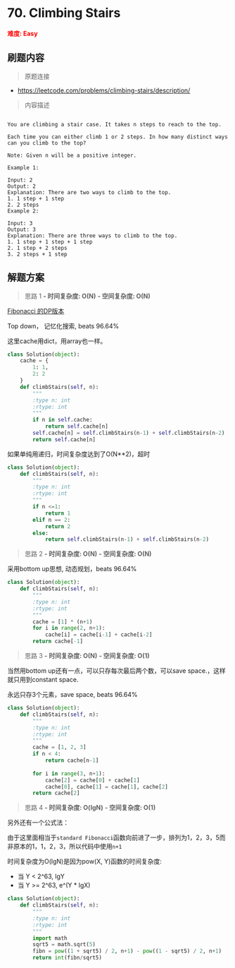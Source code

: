 # 70. Climbing Stairs

**<font color=red>难度: Easy</font>**

## 刷题内容

> 原题连接

* https://leetcode.com/problems/climbing-stairs/description/

> 内容描述

```

You are climbing a stair case. It takes n steps to reach to the top.

Each time you can either climb 1 or 2 steps. In how many distinct ways can you climb to the top?

Note: Given n will be a positive integer.

Example 1:

Input: 2
Output: 2
Explanation: There are two ways to climb to the top.
1. 1 step + 1 step
2. 2 steps
Example 2:

Input: 3
Output: 3
Explanation: There are three ways to climb to the top.
1. 1 step + 1 step + 1 step
2. 1 step + 2 steps
3. 2 steps + 1 step
```

## 解题方案

> 思路 1
****- 时间复杂度: O(N)**** ****- 空间复杂度: O(N)****

[Fibonacci 的DP版本](https://github.com/apachecn/awesome-algorithm/blob/master/docs/Leetcode_Solutions/Python/Summary/%E6%96%90%E6%B3%A2%E9%82%A3%E5%A5%91%E7%9A%84DP%E6%80%9D%E8%80%83.md)

Top down， 记忆化搜索, beats 96.64%

这里cache用dict，用array也一样。

```python
class Solution(object):
    cache = {
        1: 1,
        2: 2
    }
    def climbStairs(self, n):
        """
        :type n: int
        :rtype: int
        """
        if n in self.cache:
            return self.cache[n]
        self.cache[n] = self.climbStairs(n-1) + self.climbStairs(n-2)
        return self.cache[n]
```
如果单纯用递归，时间复杂度达到了O(N**2)，超时
```python
class Solution(object):
    def climbStairs(self, n):
        """
        :type n: int
        :rtype: int
        """
        if n <=1:
            return 1
        elif n == 2:
            return 2
        else:
            return self.climbStairs(n-1) + self.climbStairs(n-2)
```



> 思路 2
****- 时间复杂度: O(N)**** ****- 空间复杂度: O(N)****

采用bottom up思想, 动态规划，beats 96.64%

```python
class Solution(object):
    def climbStairs(self, n):
        """
        :type n: int
        :rtype: int
        """
        cache = [1] * (n+1)
        for i in range(2, n+1):
            cache[i] = cache[i-1] + cache[i-2]
        return cache[-1]
```


> 思路 3
****- 时间复杂度: O(N)**** ****- 空间复杂度: O(1)****

当然用bottom up还有一点，可以只存每次最后两个数，可以save space.，这样就只用到constant space.

永远只存3个元素，save space, beats 96.64%

```python
class Solution(object):
    def climbStairs(self, n):
        """
        :type n: int
        :rtype: int
        """
        cache = [1, 2, 3]
        if n < 4:
            return cache[n-1]
            
        for i in range(3, n+1):
            cache[2] = cache[0] + cache[1]
            cache[0], cache[1] = cache[1], cache[2]
        return cache[2]
```
        
> 思路 4
****- 时间复杂度: O(lgN)**** ****- 空间复杂度: O(1)****

另外还有一个公式法：

由于这里面相当于`standard Fibonacci`函数向前进了一步，排列为1，2，3，5而非原本的1，1，2，3，所以代码中使用`n+1`

时间复杂度为O(lgN)是因为pow(X, Y)函数的时间复杂度:
- 当 Y < 2^63, lgY
- 当 Y >= 2^63, e^(Y * lgX)

```python
class Solution(object):
    def climbStairs(self, n):
        """
        :type n: int
        :rtype: int
        """
        import math
        sqrt5 = math.sqrt(5)
        fibn = pow((1 + sqrt5) / 2, n+1) - pow((1 - sqrt5) / 2, n+1)
        return int(fibn/sqrt5)
```

